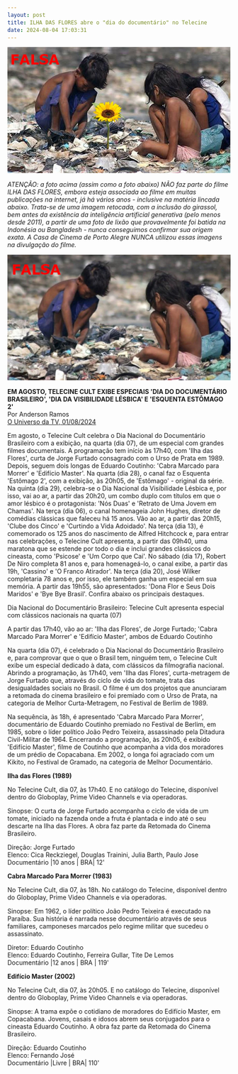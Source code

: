 ```yaml
---
layout: post
title: ILHA DAS FLORES abre o "dia do documentário" no Telecine
date: 2024-08-04 17:03:31
---
```

![](/uploads/falsa-com-girassol.jpg)

*ATENÇÃO: a foto acima (assim como a foto abaixo) NÃO faz parte do filme ILHA DAS FLORES, embora esteja associada ao filme em muitas publicações na internet, já há vários anos - inclusive na matéria lincada abaixo. Trata-se de uma imagem retocada, com a inclusão do girassol, bem antes da existência da inteligência artificial generativa (pelo menos desde 2011), a partir de uma foto de lixão que provavelmente foi batida na Indonésia ou Bangladesh - nunca conseguimos confirmar sua origem exata. A Casa de Cinema de Porto Alegre NUNCA utilizou essas imagens na divulgação do filme.*

![](/uploads/falsa-sem-girassol.jpg)

**EM AGOSTO, TELECINE CULT EXIBE ESPECIAIS 'DIA DO DOCUMENTÁRIO BRASILEIRO', 'DIA DA VISIBILIDADE LÉSBICA' E 'ESQUENTA ESTÔMAGO 2'**\
Por Anderson Ramos\
[O Universo da TV, 01/08/2024](https://www.ouniversodatv.com/2024/08/em-agosto-telecine-cult-exibe-especiais.html#google_vignette)

Em agosto, o Telecine Cult celebra o Dia Nacional do Documentário Brasileiro com a exibição, na quarta (dia 07), de um especial com grandes filmes documentais. A programação tem início às 17h40, com 'Ilha das Flores', curta de Jorge Furtado consagrado com o Urso de Prata em 1989. Depois, seguem dois longas de Eduardo Coutinho: 'Cabra Marcado para Morrer' e 'Edifício Master'. Na quarta (dia 28), o canal faz o Esquenta 'Estômago 2', com a exibição, às 20h05, de 'Estômago' - original da série. Na quinta (dia 29), celebra-se o Dia Nacional da Visibilidade Lésbica e, por isso, vai ao ar, a partir das 20h20, um combo duplo com títulos em que o amor lésbico é o protagonista: 'Nós Duas' e 'Retrato de Uma Jovem em Chamas'. Na terça (dia 06), o canal homenageia John Hughes, diretor de comédias clássicas que faleceu há 15 anos. Vão ao ar, a partir das 20h15, 'Clube dos Cinco' e 'Curtindo a Vida Adoidado'. Na terça (dia 13), é comemorado os 125 anos do nascimento de Alfred Hitchcock e, para entrar nas celebrações, o Telecine Cult apresenta, a partir das 09h40, uma maratona que se estende por todo o dia e inclui grandes clássicos do cineasta, como 'Psicose' e 'Um Corpo que Cai'. No sábado (dia 17), Robert De Niro completa 81 anos e, para homenageá-lo, o canal exibe, a partir das 19h, 'Cassino' e 'O Franco Atirador'. Na terça (dia 20), José Wilker completaria 78 anos e, por isso, ele também ganha um especial em sua memória. A partir das 19h55, são apresentados: 'Dona Flor e Seus Dois Maridos' e 'Bye Bye Brasil'. Confira abaixo os principais destaques.

Dia Nacional do Documentário Brasileiro: Telecine Cult apresenta especial com clássicos nacionais na quarta (07)

A partir das 17h40, vão ao ar: 'Ilha das Flores', de Jorge Furtado; 'Cabra Marcado Para Morrer' e 'Edifício Master', ambos de Eduardo Coutinho

Na quarta (dia 07), é celebrado o Dia Nacional do Documentário Brasileiro e, para comprovar que o que o Brasil tem, ninguém tem, o Telecine Cult exibe um especial dedicado à data, com clássicos da filmografia nacional. Abrindo a programação, às 17h40, vem 'Ilha das Flores', curta-metragem de Jorge Furtado que, através do ciclo de vida do tomate, trata das desigualdades sociais no Brasil. O filme é um dos projetos que anunciaram a retomada do cinema brasileiro e foi premiado com o Urso de Prata, na categoria de Melhor Curta-Metragem, no Festival de Berlim de 1989.

Na sequência, às 18h, é apresentado 'Cabra Marcado Para Morrer', documentário de Eduardo Coutinho premiado no Festival de Berlim, em 1985, sobre o líder político João Pedro Teixeira, assassinado pela Ditadura Civil-Militar de 1964. Encerrando a programação, às 20h05, é exibido 'Edifício Master', filme de Coutinho que acompanha a vida dos moradores de um prédio de Copacabana. Em 2002, o longa foi agraciado com um Kikito, no Festival de Gramado, na categoria de Melhor Documentário.

**Ilha das Flores (1989)**

No Telecine Cult, dia 07, às 17h40. E no catálogo do Telecine, disponível dentro do Globoplay, Prime Video Channels e via operadoras.

Sinopse: O curta de Jorge Furtado acompanha o ciclo de vida de um tomate, iniciado na fazenda onde a fruta é plantada e indo até o seu descarte na Ilha das Flores. A obra faz parte da Retomada do Cinema Brasileiro.

Direção: Jorge Furtado\
Elenco: Cica Reckziegel, Douglas Trainini, Julia Barth, Paulo Jose\
Documentário |10 anos | BRA| 12'

**Cabra Marcado Para Morrer (1983)**

No Telecine Cult, dia 07, às 18h. No catálogo do Telecine, disponível dentro do Globoplay, Prime Video Channels e via operadoras.

Sinopse: Em 1962, o líder político João Pedro Teixeira é executado na Paraíba. Sua história é narrada nesse documentário através de seus familiares, camponeses marcados pelo regime militar que sucedeu o assassinato.

Diretor: Eduardo Coutinho\
Elenco: Eduardo Coutinho, Ferreira Gullar, Tite De Lemos\
Documentário |12 anos | BRA | 119'

**Edifício Master (2002)**

No Telecine Cult, dia 07, às 20h05. E no catálogo do Telecine, disponível dentro do Globoplay, Prime Video Channels e via operadoras.

Sinopse: A trama expõe o cotidiano de moradores do Edifício Master, em Copacabana. Jovens, casais e idosos abrem seus conjugados para o cineasta Eduardo Coutinho. A obra faz parte da Retomada do Cinema Brasileiro.

Direção: Eduardo Coutinho\
Elenco: Fernando José\
Documentário |Livre | BRA| 110'